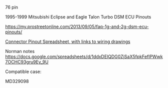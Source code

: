 76 pin

1995-1999 Mitsubishi Eclipse and Eagle Talon Turbo DSM ECU Pinouts

https://my.prostreetonline.com/2013/09/05/faq-1g-and-2g-dsm-ecu-pinouts/

[Connector Pinout Spreadsheet, with links to wiring drawings](https://docs.google.com/spreadsheets/d/1ZlcC5cdCwjYoV-z49MNaa9zpLiu_ZYBIx5H-j0F6QpI)

Norman notes https://docs.google.com/spreadsheets/d/1ddxDElQDG0ZjSaX5fpkFeflPWwk7OCHC93gru9Ey_9U

Compatible case:

MD329098
